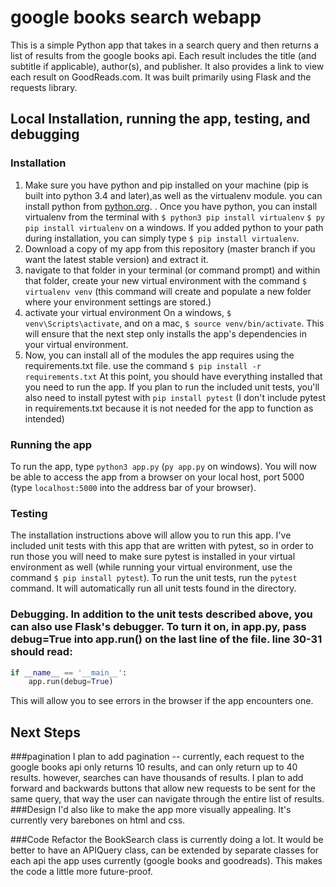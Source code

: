 # google books search webapp

This is a simple Python app that takes in a search query and then returns a list of results from the google books api. Each result includes the title (and subtitle if applicable), author(s), and publisher. It also provides a link to view each result on GoodReads.com. It was built primarily using Flask and the requests library.

## Local Installation, running the app, testing, and debugging
### Installation
  1. Make sure you have python and pip installed on your machine (pip is built into python 3.4 and later),as well as the virtualenv module. you can install python from [python.org](https://www.python.org/downloads/). . Once you have python, you can install virtualenv from the terminal with `$ python3 pip install virtualenv` `$ py pip install virtualenv` on a windows. If you added python to your path during installation, you can simply type `$ pip install virtualenv`.
  2. Download a copy of my app from this repository (master branch if you want the latest stable version) and extract it.
  3. navigate to that folder in your terminal (or command prompt) and within that folder, create your new virtual environment with the command `$ virtualenv venv` (this command will create and populate a new folder where your environment settings are stored.)
  4. activate your virtual environment On a windows, `$ venv\Scripts\activate`, and on a mac, `$ source venv/bin/activate`. This will ensure that the next step only installs the app's dependencies in your virtual environment.
  5. Now, you can install all of the modules the app requires using the requirements.txt file. use the command `$ pip install -r requirements.txt` At this point, you should have everything installed that you need to run the app. If you plan to run the included unit tests, you'll also need to install pytest with `pip install pytest` (I don't include pytest in requirements.txt because it is not needed for the app to function as intended)
### Running the app
To run the app, type  `python3 app.py` (`py app.py` on windows). You will now be able to access the app from a browser on your local host, port 5000 (type `localhost:5000` into the address bar of your browser).


### Testing
The installation instructions above will allow you to run this app. I've included unit tests with this app that are written with pytest, so in order to run those you will need to make sure pytest is installed in your virtual environment as well (while running your virtual environment, use the command `$ pip install pytest`). To run the unit tests, run the `pytest` command. It will automatically run all unit tests found in the directory.

### Debugging. In addition to the unit tests described above, you can also use Flask's debugger. To turn it on, in app.py, pass debug=True into app.run() on the last line of the file. line 30-31  should read:
```python
if __name__ == '__main__':
    app.run(debug=True)
```
This will allow you to see errors in the browser if the app encounters one.

## Next Steps
###pagination
I plan to add pagination -- currently, each request to the google books api only returns 10 results, and can only return up to 40 results. however, searches can have thousands of results. I plan to add forward and backwards buttons that allow new requests to be sent for the same query, that way the user can navigate through the entire list of results.
###Design
I'd also like to make the app more visually appealing. It's currently very barebones on html and css.

###Code Refactor
the BookSearch class is currently doing a lot. It would be better to have an APIQuery class, can be extended by separate classes for each api the app uses currently (google books and goodreads). This makes the code a little more future-proof.
